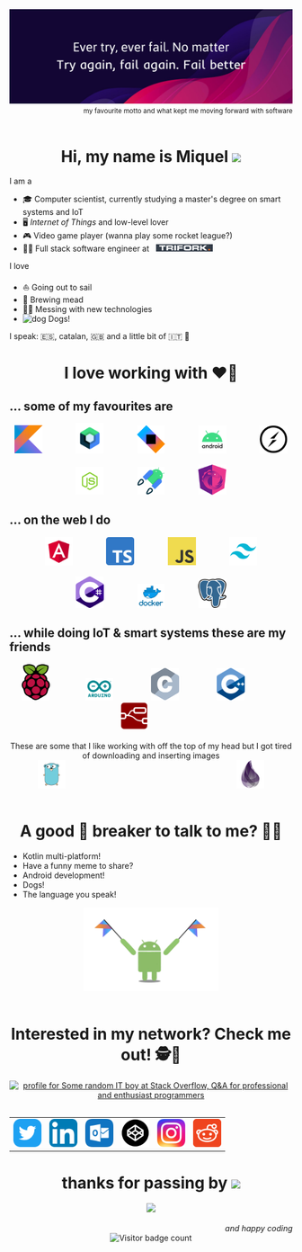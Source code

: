 <img src="images/motto.png" alt="Favourite motto" style="image-rendering: crisp-edges">

<div align="right">
    <small>
        my favourite motto and what kept me moving forward with software
    </small>
</div>
<br>

<h1 align="center">
    Hi, my name is Miquel 
    <img src="https://media.giphy.com/media/OpBA2nKQog7LENz8Of/giphy.gif"  height=20> 
</h1>

I am a

* 🎓 Computer scientist, currently studying a master's degree on smart systems and IoT
* 🖥️ _Internet of Things_ and low-level lover
* 🎮 Video game player (wanna play some rocket league?)
* 👨‍💻 Full stack software engineer at &nbsp; [<img src="images/trifork.png" height=13>](https://trifork.com)

I love

* ⛵ Going out to sail
* 🍺 Brewing mead
* 🐱‍💻 Messing with new technologies 
* <img src="https://media.giphy.com/media/4E4lQuEyXHVgA/giphy.gif" alt="dog" height=15> Dogs!

I speak: 🇪🇸, catalan, 🇬🇧 and a little bit of 🇮🇹 🤌


<h1 align="center">
    I love working with ❤️‍🔥
</h1>


## ... some of my favourites are
<div align="center">
    <img src="images/kotlin.png" alt="kotlin" width="50">
    &nbsp;&nbsp;&nbsp;&nbsp;&nbsp;&nbsp;&nbsp;&nbsp;&nbsp;&nbsp;&nbsp;&nbsp;&nbsp;
    <img src="images/compose.png" alt="compose" width="50">
    &nbsp;&nbsp;&nbsp;&nbsp;&nbsp;&nbsp;&nbsp;&nbsp;&nbsp;&nbsp;&nbsp;&nbsp;&nbsp;
    <img src="images/ktor.png" alt="ktor" width="50">
    &nbsp;&nbsp;&nbsp;&nbsp;&nbsp;&nbsp;&nbsp;&nbsp;&nbsp;&nbsp;&nbsp;&nbsp;&nbsp;
    <img src="images/android.png" alt="android" width="50">
    &nbsp;&nbsp;&nbsp;&nbsp;&nbsp;&nbsp;&nbsp;&nbsp;&nbsp;&nbsp;&nbsp;&nbsp;&nbsp;
    <img src="images/socketio.png" alt="socketio" width="50">
</div>
<br>
<div align="center">
    <img src="images/node.png" alt="node" width="50">
    &nbsp;&nbsp;&nbsp;&nbsp;&nbsp;&nbsp;&nbsp;&nbsp;&nbsp;&nbsp;&nbsp;&nbsp;&nbsp;
    <img src="images/android_jetpack.png" alt="android_jetpack" width="50">
    &nbsp;&nbsp;&nbsp;&nbsp;&nbsp;&nbsp;&nbsp;&nbsp;&nbsp;&nbsp;&nbsp;&nbsp;&nbsp;
    <img src="images/rxjs.png" alt="rxjs" width="50">
    
</div>

## ... on the web I do
<div align="center">
    <img src="images/angular.png" alt="angular" width="50">
    &nbsp;&nbsp;&nbsp;&nbsp;&nbsp;&nbsp;&nbsp;&nbsp;&nbsp;&nbsp;&nbsp;&nbsp;&nbsp;
    <img src="images/ts.png" alt="typescript" width="50">
    &nbsp;&nbsp;&nbsp;&nbsp;&nbsp;&nbsp;&nbsp;&nbsp;&nbsp;&nbsp;&nbsp;&nbsp;&nbsp;
    <img src="images/js.png" alt="javascript" width="50">
    &nbsp;&nbsp;&nbsp;&nbsp;&nbsp;&nbsp;&nbsp;&nbsp;&nbsp;&nbsp;&nbsp;&nbsp;&nbsp;
    <img src="images/tailwind.png" alt="tailwind" width="50">
</div>
<br>
<div align="center">
    <img src="images/csharp.png" alt="C#" width="50">
    &nbsp;&nbsp;&nbsp;&nbsp;&nbsp;&nbsp;&nbsp;&nbsp;&nbsp;&nbsp;&nbsp;&nbsp;&nbsp;
    <img src="images/docker.png" alt="Docker" width="50">
    &nbsp;&nbsp;&nbsp;&nbsp;&nbsp;&nbsp;&nbsp;&nbsp;&nbsp;&nbsp;&nbsp;&nbsp;&nbsp;
    <img src="images/postgres.png" alt="PostgreSQL" width="50">
</div>


## ... while doing IoT & smart systems these are my friends

<div align="center">
    <img src="images/raspi.png" alt="Raspberry Pi" width="50">
    &nbsp;&nbsp;&nbsp;&nbsp;&nbsp;&nbsp;&nbsp;&nbsp;&nbsp;&nbsp;&nbsp;&nbsp;&nbsp;&nbsp;
    <img src="images/arduino.png" alt="Arduino" width="50">
    &nbsp;&nbsp;&nbsp;&nbsp;&nbsp;&nbsp;&nbsp;&nbsp;&nbsp;&nbsp;&nbsp;&nbsp;&nbsp;&nbsp;&nbsp;
    <img src="images/c.png" alt="C programming language" width="50">
    &nbsp;&nbsp;&nbsp;&nbsp;&nbsp;&nbsp;&nbsp;&nbsp;&nbsp;&nbsp;&nbsp;&nbsp;&nbsp;&nbsp;&nbsp;
    <img src="images/cpp.png" alt="C plus plus" width="50">
    &nbsp;&nbsp;&nbsp;&nbsp;&nbsp;&nbsp;&nbsp;&nbsp;&nbsp;&nbsp;&nbsp;&nbsp;&nbsp;&nbsp;&nbsp;
    <img src="images/nodered.png" alt="Node Red" width="50">
    &nbsp;&nbsp;&nbsp;&nbsp;&nbsp;&nbsp;&nbsp;&nbsp;&nbsp;&nbsp;&nbsp;&nbsp;&nbsp;&nbsp;
</div>
<br>


<div align="center">
    These are some that I like working with off the top of my head  but I got tired of downloading and inserting images
</div>


<div align="center">
    <img src="images/go.png" alt="go" height="50">
    &nbsp;&nbsp;&nbsp;&nbsp;&nbsp;&nbsp;&nbsp;&nbsp;&nbsp;&nbsp;&nbsp;&nbsp;&nbsp;&nbsp;&nbsp;&nbsp;&nbsp;&nbsp;&nbsp;&nbsp;&nbsp;&nbsp;&nbsp;&nbsp;&nbsp;&nbsp;&nbsp;&nbsp;&nbsp;&nbsp;&nbsp;&nbsp;&nbsp;&nbsp;&nbsp;&nbsp;&nbsp;&nbsp;&nbsp;&nbsp;&nbsp;&nbsp;&nbsp;&nbsp;&nbsp;&nbsp;&nbsp;&nbsp;&nbsp;&nbsp;&nbsp;&nbsp;&nbsp;&nbsp;&nbsp;&nbsp;&nbsp;&nbsp;&nbsp;&nbsp;&nbsp;&nbsp;&nbsp;&nbsp;&nbsp;&nbsp;&nbsp;&nbsp;&nbsp;&nbsp;&nbsp;&nbsp;&nbsp;&nbsp;&nbsp;
    <img src="images/elixir.png" alt="elixir" width="50">
</div>

<br>
<h1 align="center">
    A good 🧊 breaker to talk to me? 🤔💭
</h1>


* Kotlin multi-platform!
* Have a funny meme to share?
* Android development!
* Dogs!
* The language you speak!

<div align="center">
    <img src="images/android-kotlin.png" height="150">
</div>

<br>
<h1 align="center">
    Interested in my network? Check me out! 🕵️🔎
</h1>



<div align="middle">
    <td colspan="100%">
        <a href="https://stackoverflow.com/users/9248718/some-random-it-boy">
            <img src="https://stackoverflow.com/users/flair/9248718.png" width="208" height="58" alt="profile for Some random IT boy at Stack Overflow, Q&amp;A for professional and enthusiast programmers" title="profile for Some random IT boy at Stack Overflow, Q&amp;A for professional and enthusiast programmers">
        </a>
    </td>
</div>
<br>

<table width="100%">
<tr>
<td align="right">
    <a href="https://twitter.com/NanoSpicer" target="_blank">
        <img src="images/twitter.png" width="50" height="50" alt="">
    </a>
</td>
<td align="middle">
    <a href="https://www.linkedin.com/in/miquel-%C3%A0ngel-rom%C3%A1n-colom/" target="_blank">
        <img src="images/linkedin.png" width="50" height="50" alt="">
    </a>
</td>
<td align="left">
    <a 
        href="mailto:miquelrc95@outlook.es?Subject=Hi!%20I've%20found%20you%20on%20github!">
        <img src="images/outlook.png" width="50" height="50" alt="">
    </a>
</td>

<td align="right">
    <a 
        href="https://codepen.io/NanoSpicer/pens/public" target="_blank">
        <img src="images/codepen.png" width="50" height="50" alt="">
    </a>
</td>

<td align="middle">
    <a href="https://www.instagram.com/nanospicer/" target="_blank">
        <img src="images/instagram.png" width="50" height="50" alt="">
    </a>
</td>
<td align="left">
    <a href="https://www.reddit.com/user/NanoSpicer" target="_blank">
        <img src="images/reddit50.png" width="50" height="50" alt="">
    </a>
</td>
</tr>
</table>

<h1 align="center">
    thanks for passing by
    <img src="https://media.giphy.com/media/OpBA2nKQog7LENz8Of/giphy.gif"  height=20>
</h1>

<div align="center">
    <img src="https://media.giphy.com/media/ZVik7pBtu9dNS/giphy.gif">
</div>
<br>

<div align="end">
<i>and happy coding</i>
</div>

<div align="center">
    <img src="https://visitor-badge-reloaded.herokuapp.com/badge?page_id=NanoSpicer&color=00df00" alt="Visitor badge count">
</div>


<!--
**NanoSpicer/NanoSpicer** is a ✨ _special_ ✨ repository because its `README.md` (this file) appears on your GitHub profile.

Here are some ideas to get you started:

- 🔭 I’m currently working on ...
- 🌱 I’m currently learning ...
- 👯 I’m looking to collaborate on ...
- 🤔 I’m looking for help with ...
- 💬 Ask me about ...
- 📫 How to reach me: ...
- 😄 Pronouns: ...
- ⚡ Fun fact: ...
-->
